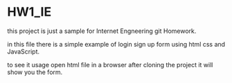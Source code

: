 # HW1_IE

this project is just a sample for Internet Engneering git Homework.

in this file there is a simple example of login sign up form using html css and JavaScript.

to see it usage open html file in a browser after cloning the project it will show you the form.
